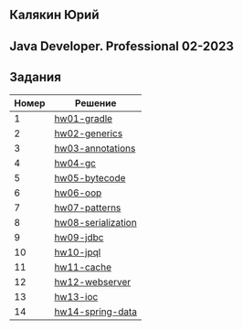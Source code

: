## Калякин Юрий
## Java Developer. Professional 02-2023

## Задания
| Номер | Решение                                           |
|-------|---------------------------------------------------|
| 1     | [hw01-gradle](./hw01-gradle)                      |
| 2     | [hw02-generics](./hw02-generics)                  |
| 3     | [hw03-annotations](./hw03-annotations)            |
| 4     | [hw04-gc](./hw04-gc)                              |
| 5     | [hw05-bytecode](./hw05-bytecode)                  |
| 6     | [hw06-oop](./hw06-oop)                            |
| 7     | [hw07-patterns](./hw07-patterns)                  |
| 8     | [hw08-serialization](./hw08-serialization)        |
| 9     | [hw09-jdbc](./hw09-jdbc)                          |
| 10    | [hw10-jpql](./hw10-jpql)                          |
| 11    | [hw11-cache](./hw11-cache)                        |
| 12    | [hw12-webserver](./hw12-webserver)                |
| 13    | [hw13-ioc](./hw13-ioc)                            |
| 14    | [hw14-spring-data](./hw14-spring-data)            |
